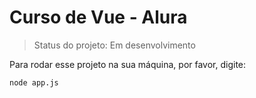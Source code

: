 # Curso de Vue - Alura

>Status do projeto: Em desenvolvimento

Para rodar esse projeto na sua máquina, por favor, digite:

```
node app.js
```
